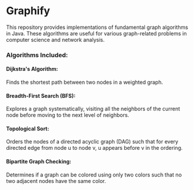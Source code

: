 # Graphify

This repository provides implementations of fundamental graph algorithms in Java. These algorithms are useful for various graph-related problems in computer science and network analysis.

### Algorithms Included:

#### Dijkstra's Algorithm: 
Finds the shortest path between two nodes in a weighted graph.
#### Breadth-First Search (BFS): 
Explores a graph systematically, visiting all the neighbors of the current node before moving to the next level of neighbors.
#### Topological Sort: 
Orders the nodes of a directed acyclic graph (DAG) such that for every directed edge from node u to node v, u appears before v in the ordering.
#### Bipartite Graph Checking: 
Determines if a graph can be colored using only two colors such that no two adjacent nodes have the same color.
